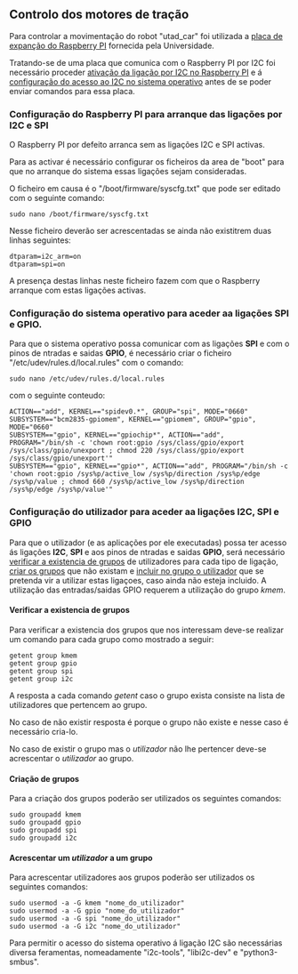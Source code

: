 ## Controlo dos motores de tração
Para controlar a movimentação do robot "utad_car" foi utilizada a [placa de expanção do Raspberry PI](./Stepper%20Motor%20HAT%20for%20Raspberry%20Pi.md) fornecida pela Universidade.

Tratando-se de uma placa que comunica com o Raspberry PI por I2C foi necessário proceder [ativação da ligação por I2C no Raspberry PI](#configuração-do-raspberry-pi-para-arranque-das-ligações-por-i2c-e-spi) e á [configuração do acesso ao I2C no sistema operativo](#configuração-do-acesso-ao-i2c-no-sistema-operativo) antes de se poder enviar comandos para essa placa.



### Configuração do Raspberry PI para arranque das ligações por I2C e SPI
O Raspberry PI por defeito arranca sem as ligações I2C e SPI activas.

Para as activar é necessário configurar os ficheiros da area de "boot" para que no arranque do sistema essas ligações sejam consideradas.

O ficheiro em causa é o "/boot/firmware/syscfg.txt" que pode ser editado com o seguinte comando:

    sudo nano /boot/firmware/syscfg.txt
    
Nesse ficheiro deverão ser acrescentadas se ainda não existitrem duas linhas seguintes:

    dtparam=i2c_arm=on
    dtparam=spi=on

A presença destas linhas neste ficheiro fazem com que o Raspberry arranque com estas ligações activas.


### Configuração do sistema operativo para aceder aa ligações SPI e GPIO.
Para que o sistema operativo possa comunicar com as ligações __SPI__ e com o pinos de ntradas e saidas __GPIO__, é necessário criar o ficheiro "/etc/udev/rules.d/local.rules" com o comando:

    sudo nano /etc/udev/rules.d/local.rules

com o seguinte conteudo:

    ACTION=="add", KERNEL=="spidev0.*", GROUP="spi", MODE="0660"
    SUBSYSTEM=="bcm2835-gpiomem", KERNEL=="gpiomem", GROUP="gpio", MODE="0660"
    SUBSYSTEM=="gpio", KERNEL=="gpiochip*", ACTION=="add", PROGRAM="/bin/sh -c 'chown root:gpio /sys/class/gpio/export /sys/class/gpio/unexport ; chmod 220 /sys/class/gpio/export /sys/class/gpio/unexport'"
    SUBSYSTEM=="gpio", KERNEL=="gpio*", ACTION=="add", PROGRAM="/bin/sh -c 'chown root:gpio /sys%p/active_low /sys%p/direction /sys%p/edge /sys%p/value ; chmod 660 /sys%p/active_low /sys%p/direction /sys%p/edge /sys%p/value'"

### Configuração do utilizador para aceder aa ligações I2C, SPI e GPIO 
Para que o utilizador (e as aplicações por ele executadas) possa ter acesso ás ligações __I2C__, __SPI__ e aos pinos de ntradas e saidas __GPIO__, será necessário [verificar a existencia de grupos](#verificar-a-existencia-de-grupos) de utilizadores para cada tipo de ligação, [criar os grupos](#criação-de-grupos) que não existam e [incluir no grupo o utilizador](#acrescentar-um-utilizador-a-um-grupo) que se pretenda vir a utilizar estas ligaçoes, caso ainda não esteja incluido. A utilização das entradas/saidas GPIO requerem a utilização do grupo _kmem_.

#### Verificar a existencia de grupos
Para verificar a existencia dos grupos que nos interessam deve-se realizar um comando para cada grupo como mostrado a seguir:

    getent group kmem
    getent group gpio
    getent group spi
    getent group i2c

A resposta a cada comando _getent_ caso o grupo exista consiste na lista de utilizadores que pertencem ao grupo.

No caso de não existir resposta é porque o grupo não existe e nesse caso é necessário cria-lo.

No caso de existir o grupo mas o _utilizador_ não lhe pertencer deve-se acrescentar o _utilizador_ ao grupo.

#### Criação de grupos
Para a criação dos grupos poderão ser utilizados os seguintes comandos:

    sudo groupadd kmem
    sudo groupadd gpio
    sudo groupadd spi
    sudo groupadd i2c

#### Acrescentar um _utilizador_ a um grupo
Para acrescentar utilizadores aos grupos poderão ser utilizados os seguintes comandos:

    sudo usermod -a -G kmem "nome_do_utilizador"
    sudo usermod -a -G gpio "nome_do_utilizador"
    sudo usermod -a -G spi "nome_do_utilizador"
    sudo usermod -a -G i2c "nome_do_utilizador"
    


Para permitir o acesso do sistema operativo á ligação I2C são necessárias diversa feramentas, nomeadamente "i2c-tools", "libi2c-dev" e "python3-smbus".


